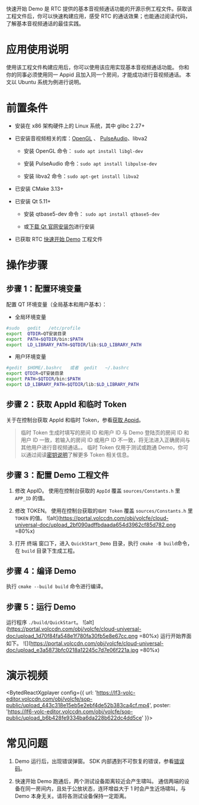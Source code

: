 快速开始 Demo 是 RTC 提供的基本音视频通话功能的开源示例工程文件。获取该工程文件后，你可以快速构建应用，感受 RTC 的通话效果；也能通过阅读代码，了解基本音视频通话的最佳实践。

# 应用使用说明

使用该工程文件构建应用后，你可以使用该应用实现基本音视频通话功能。
你和你的同事必须使用同一 Appid 且加入同一个房间，才能成功进行音视频通话。
本文以 Ubuntu 系统为例进行说明。

# 前置条件

- 安装在 x86 架构硬件上的 Linux 系统，其中 glibc 2.27+
	

- 已安装音视频相关的库：[OpenGL](https://www.opengl.org/) 、 [PulseAudio](https://www.freedesktop.org/wiki/Software/PulseAudio/)、libva2
	- 安装 OpenGL 命令： `sudo apt install libgl-dev`
		
	- 安装 PulseAudio 命令：`sudo apt install libpulse-dev`
		
	- 安装 libva2 命令：`sudo apt-get install libva2`

- 已安装 CMake 3.13+
	

- 已安装 Qt 5.11+
	- 安装 qtbase5-dev 命令： `sudo apt install qtbase5-dev`
		
	- 或[下载 Qt 官网安装包](https://www.qt.io/download)进行安装

- 已获取 RTC [快速开始 Demo](75707.md#%E4%B8%8B%E8%BD%BD%E5%BF%AB%E9%80%9F%E5%BC%80%E5%A7%8B-demo) 工程文件
	

# 操作步骤

## **步骤 1：配置环境变量**

配置 QT 环境变量（全局基本和用户基本）：

- 全局环境变量
	

```bash
#sudo	gedit	/etc/profile
export	QTDIR=QT安装目录
export	PATH=$QTDIR/bin:$PATH
export	LD_LIBRARY_PATH=$QTDIR/lib:$LD_LIBRARY_PATH
```

- 用户环境变量
	

```bash
#gedit  $HOME/.bashrc	或者	gedit	~/.bashrc	
export QTDIR=QT安装目录
export PATH=$QTDIR/bin:$PATH
export LD_LIBRARY_PATH=$QTDIR/lib:$LD_LIBRARY_PATH
```

## **步骤 2：获取 AppId 和临时 Token**

关于在控制台获取 AppId 和临时 Token，参看[获取 Appid](69865.md#步骤4：创建-rtc-应用，获取-appid)。

> 临时 Token 生成时填写的房间 ID 和用户 ID 与 Demo 登陆页的房间 ID 和用户 ID 一致，若输入的房间 ID 或用户 ID 不一致，将无法进入正确房间与其他用户进行音视频通话。。 临时 Token 仅用于测试或跑通 Demo，你可以通过阅读[密钥说明](https://www.volcengine.com/docs/6348/70121)了解更多 Token 相关信息。

## **步骤 3：配置 Demo 工程文件**

1. 修改 AppID。 使用在控制台获取的 `AppId` 覆盖 `sources/Constants.h` 里 `APP_ID` 的值。
	

2. 修改 TOKEN。 使用在控制台获取的`临时 Token` 覆盖 `sources/Constants.h` 里 `TOKEN` 的值。
	![alt](https://portal.volccdn.com/obj/volcfe/cloud-universal-doc/upload_2bf090adffbdaada654d3962cf85d782.png =80%x)

3. 打开 终端 窗口下，进入 `QuickStart_Demo` 目录，执行 `cmake -B build`命令，在 `build` 目录下生成工程。
	

## 步骤 4：编译 Demo

执行 `cmake --build build` 命令进行编译。

## 步骤 5：运行 Demo

运行程序 `./build/QuickStart`。
![alt](https://portal.volccdn.com/obj/volcfe/cloud-universal-doc/upload_1d70f84fa548e1f780fa30fb5e8e67cc.png =80%x)
运行开始界面如下。
![](https://portal.volccdn.com/obj/volcfe/cloud-universal-doc/upload_e3a5873bfc0218a12245c7d7e06f221a.jpg =80%x)

# 演示视频

<BytedReactXgplayer config={{ url: 'https://lf3-volc-editor.volccdn.com/obj/volcfe/sop-public/upload_443c318e15eb5e2ebf4de52b383ca4cf.mp4', poster: 'https://lf6-volc-editor.volccdn.com/obj/volcfe/sop-public/upload_b6b428fe9334ba6da228b622dc4dd5ce' }}></BytedReactXgplayer>

# 常见问题

1. Demo 运行后，出现错误弹窗。 
SDK 内部遇到不可恢复的错误，参看[错误码](Linux-errorcode.md#errorcode)。

2. 快速开始 Demo 跑通后，两个测试设备距离较近会产生啸叫。 
通信两端的设备在同一房间内，且处于公放状态，连环增益大于 1 时会产生近场啸叫，与 Demo 本身无关。请将各测试设备保持一定距离。